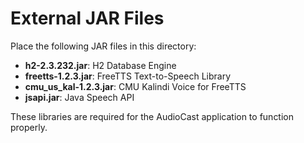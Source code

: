 # External JAR Files

Place the following JAR files in this directory:

- **h2-2.3.232.jar**: H2 Database Engine
- **freetts-1.2.3.jar**: FreeTTS Text-to-Speech Library
- **cmu_us_kal-1.2.3.jar**: CMU Kalindi Voice for FreeTTS
- **jsapi.jar**: Java Speech API

These libraries are required for the AudioCast application to function properly.

